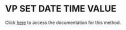 <!---->
# VP SET DATE TIME VALUE

Click [here](https://developer.4d.com/docs/ViewPro/method-list#vp-set-date-time-value) to access the documentation for this method.

